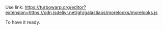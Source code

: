 Use link:
https://turbowarp.org/editor?extension=https://cdn.jsdelivr.net/gh/galastiaos/morelooks/morelooks.js

To have it ready.
